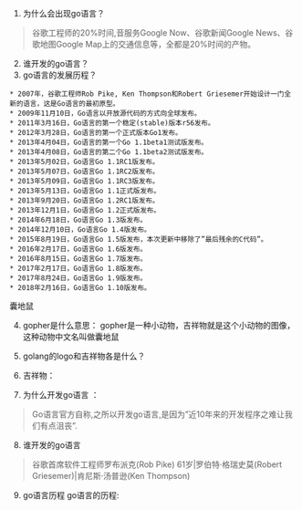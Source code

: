 1. 为什么会出现go语言？
> 谷歌工程师的20%时间,音服务Google Now、谷歌新闻Google News、谷歌地图Google Map上的交通信息等，全都是20%时间的产物。
2. 谁开发的go语言？
3. go语言的发展历程？
>
    * 2007年，谷歌工程师Rob Pike, Ken Thompson和Robert Griesemer开始设计一门全新的语言，这是Go语言的最初原型。
    * 2009年11月10日，Go语言以开放源代码的方式向全球发布。
    * 2011年3月16日，Go语言的第一个稳定(stable)版本r56发布。
    * 2012年3月28日，Go语言的第一个正式版本Go1发布。
    * 2013年4月04日，Go语言的第一个Go 1.1beta1测试版发布。
    * 2013年4月08日，Go语言的第二个Go 1.1beta2测试版发布。
    * 2013年5月02日，Go语言Go 1.1RC1版发布。
    * 2013年5月07日，Go语言Go 1.1RC2版发布。
    * 2013年5月09日，Go语言Go 1.1RC3版发布。
    * 2013年5月13日，Go语言Go 1.1正式版发布。
    * 2013年9月20日，Go语言Go 1.2RC1版发布。
    * 2013年12月1日，Go语言Go 1.2正式版发布。
    * 2014年6月18日，Go语言Go 1.3版发布。
    * 2014年12月10日，Go语言Go 1.4版发布。
    * 2015年8月19日，Go语言Go 1.5版发布，本次更新中移除了”最后残余的C代码”。
    * 2016年2月17日，Go语言Go 1.6版发布。
    * 2016年8月15日，Go语言Go 1.7版发布。
    * 2017年2月17日，Go语言Go 1.8版发布。
    * 2017年8月24日，Go语言Go 1.9版发布。
    * 2018年2月16日，Go语言Go 1.10版发布。
囊地鼠

4. gopher是什么意思：
gopher是一种小动物，吉祥物就是这个小动物的图像， 这种动物中文名叫做囊地鼠
<!--
>![gopher](../images/gopher.jpeg)
-->
5. golang的logo和吉祥物各是什么？
><!--![go_logo](../images/go_logo.png)-->
6. 吉祥物：
<!--
>![go_logo](../images/go_mascot.jpeg)
-->
7. 为什么开发go语言 ：
>  Go语言官方自称,之所以开发go语言,是因为”近10年来的开发程序之难让我们有点沮丧”.
8. 谁开发的go语言
> 谷歌首席软件工程师罗布派克(Rob Pike) 61岁|罗伯特·格瑞史莫(Robert Griesemer)|肯尼斯·汤普逊(Ken Thompson)

9. go语言历程
go语言的历程:

